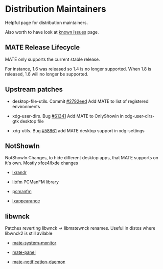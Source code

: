 # Distribution Maintainers

Helpful page for distribution maintainers.

Also worth to have look at [known issues](./known_issues) page.

## MATE Release Lifecycle

MATE only supports the current stable release.

For instance, 1.6 was released so 1.4 is no longer supported. When 1.8 is
released, 1.6 will no longer be supported.

## Upstream patches

  * desktop-file-utils. Commit [#2792eed](http://cgit.freedesktop.org/xdg/desktop-file-utils/commit/?id=2792eed31f4be15f135948d131b08920aa225e63) Add MATE to list of registered environments

  * xdg-user-dirs. Bug [#61341](https://bugs.freedesktop.org/show_bug.cgi?id=61341) Add MATE to OnlyShowIn in xdg-user-dirs-gtk desktop file

  * xdg-utils. Bug [#58861](https://bugs.freedesktop.org/show_bug.cgi?id=58861) add MATE desktop support in xdg-settings

## NotShowIn

NotShowIn Changes, to hide different desktop apps, that MATE supports on it's
own. Mostly xfce4/lxde changes

  * [lxrandr](http://git.pld-linux.org/?p=packages/lxrandr.git;a=blob_plain;f=mate-desktop.patch;h=ed1baf79a5ca5f12ad56803e48db81620ba102e8;hb=fc460598dd1ced5c1504bfa16e6eedde24252c6b)

  * [libfm](http://git.pld-linux.org/?p=packages/libfm.git;a=blob_plain;f=mate-desktop.patch;h=64c4efa47e9b5ee2838feac5a50b16ab76bb8581;hb=873e07d7999305ed01f2241792287309e2864921) PCManFM library

  * [pcmanfm](http://git.pld-linux.org/?p=packages/pcmanfm.git;a=blob_plain;f=mate-desktop.patch;h=af9cf7dba00a2d4628c6cc46a2923bd9facd478d;hb=892655160cd77e909a7caed392699267cb7531b2)

  * [lxappearance](http://git.pld-linux.org/?p=packages/lxappearance.git;a=blob_plain;f=mate-desktop.patch;h=fbe5538255251581a130c17fa8180183f0d9f309;hb=df4f3981ee9103f98f0dc0f3f3b71791ca8ebed0)

## libwnck

Patches reverting libwnck → libmatewnck renames. Useful in distos where
libwnck2 is still avilable

  * [mate-system-monitor](http://git.pld-linux.org/?p=packages/mate-system-monitor.git;a=blob_plain;f=use-libwnck.patch;hb=7492307d6ba09cbead9a9a3c96bfde4c25ca59da)

  * [mate-panel](http://git.pld-linux.org/?p=packages/mate-panel.git;a=blob_plain;f=use-libwnck.patch;hb=a8f96508ebe19fd337fdf8441f2009bf6c085ccd)

  * [mate-notification-daemon](http://git.pld-linux.org/?p=packages/mate-notification-daemon.git;a=blob_plain;f=use-libwnck.patch;hb=21dd116a7af8e9b639f0120a77702c7b0f018aa1)
